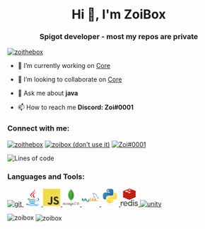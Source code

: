 <h1 align="center">Hi 👋, I'm ZoiBox</h1>
<h3 align="center">Spigot developer - most my repos are private</h3>

<p align="left"> <a href="https://twitter.com/zoithebox" target="blank"><img src="https://img.shields.io/twitter/follow/zoithebox?logo=twitter&style=for-the-badge" alt="zoithebox" /></a> </p>

- 🔭 I’m currently working on [Core](private)

- 👯 I’m looking to collaborate on [Core](private)

- 💬 Ask me about **java**

- 📫 How to reach me **Discord: Zoi#0001**

<h3 align="left">Connect with me:</h3>
<p align="left">
<a href="https://twitter.com/zoithebox" target="blank"><img align="center" src="https://cdn.jsdelivr.net/npm/simple-icons@3.0.1/icons/twitter.svg" alt="zoithebox" height="30" width="40" /></a>
<a href="https://www.youtube.com/c/zoibox (don't use it)" target="blank"><img align="center" src="https://cdn.jsdelivr.net/npm/simple-icons@3.0.1/icons/youtube.svg" alt="zoibox (don't use it)" height="30" width="40" /></a>
<a href="https://discord.gg/Zoi#0001" target="blank"><img align="center" src="https://cdn.jsdelivr.net/npm/simple-icons@3.0.1/icons/discord.svg" alt="Zoi#0001" height="30" width="40" /></a>
</p>

![Lines of code](https://img.shields.io/badge/From%20Hello%20World%20I%27ve%20Written-8784%20lines%20of%20code-blue)

<h3 align="left">Languages and Tools:</h3>
<p align="left"> <a href="https://git-scm.com/" target="_blank"> <img src="https://www.vectorlogo.zone/logos/git-scm/git-scm-icon.svg" alt="git" width="40" height="40"/> </a> <a href="https://www.java.com" target="_blank"> <img src="https://raw.githubusercontent.com/devicons/devicon/master/icons/java/java-original.svg" alt="java" width="40" height="40"/> </a> <a href="https://developer.mozilla.org/en-US/docs/Web/JavaScript" target="_blank"> <img src="https://raw.githubusercontent.com/devicons/devicon/master/icons/javascript/javascript-original.svg" alt="javascript" width="40" height="40"/> </a> <a href="https://www.mongodb.com/" target="_blank"> <img src="https://raw.githubusercontent.com/devicons/devicon/master/icons/mongodb/mongodb-original-wordmark.svg" alt="mongodb" width="40" height="40"/> </a> <a href="https://www.mysql.com/" target="_blank"> <img src="https://raw.githubusercontent.com/devicons/devicon/master/icons/mysql/mysql-original-wordmark.svg" alt="mysql" width="40" height="40"/> </a> <a href="https://www.python.org" target="_blank"> <img src="https://raw.githubusercontent.com/devicons/devicon/master/icons/python/python-original.svg" alt="python" width="40" height="40"/> </a> <a href="https://redis.io" target="_blank"> <img src="https://raw.githubusercontent.com/devicons/devicon/master/icons/redis/redis-original-wordmark.svg" alt="redis" width="40" height="40"/> </a> <a href="https://unity.com/" target="_blank"> <img src="https://www.vectorlogo.zone/logos/unity3d/unity3d-icon.svg" alt="unity" width="40" height="40"/> </a> </p>

<p><img align="left" src="https://github-readme-stats.vercel.app/api/top-langs?username=zoibox&show_icons=true&locale=en&layout=compact" alt="zoibox" /></p>

<p>&nbsp;<img align="center" src="https://github-readme-stats.vercel.app/api?username=zoibox&show_icons=true&locale=en" alt="zoibox" /></p>
